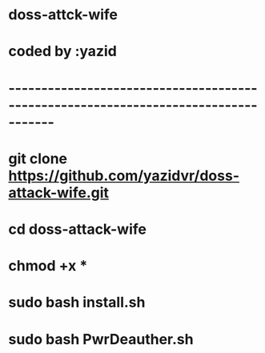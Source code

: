 # doss-attck-wife

# coded by :yazid
# -----------------------------------------------------------------------------------
# git clone https://github.com/yazidvr/doss-attack-wife.git

# cd doss-attack-wife

# chmod +x * 


# sudo bash install.sh

# sudo bash PwrDeauther.sh 

